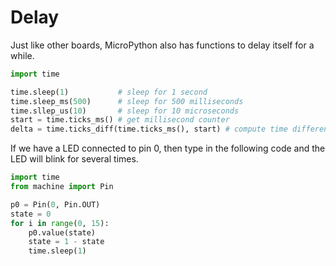 # Delay

Just like other boards, MicroPython also has functions to delay itself for a while.

```python
import time

time.sleep(1)           # sleep for 1 second
time.sleep_ms(500)      # sleep for 500 milliseconds
time.sllep_us(10)       # sleep for 10 microseconds
start = time.ticks_ms() # get millisecond counter
delta = time.ticks_diff(time.ticks_ms(), start) # compute time difference
```

If we have a LED connected to pin 0, then type in the following code and the LED will blink for several times.

```python
import time
from machine import Pin

p0 = Pin(0, Pin.OUT)
state = 0
for i in range(0, 15):
    p0.value(state)
    state = 1 - state
    time.sleep(1)
```
